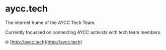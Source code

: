 # aycc.tech

The internet home of the AYCC Tech Team.

Currently focussed on connecting AYCC activists with tech team members.

🌐 [http://aycc.tech](http://aycc.tech)
